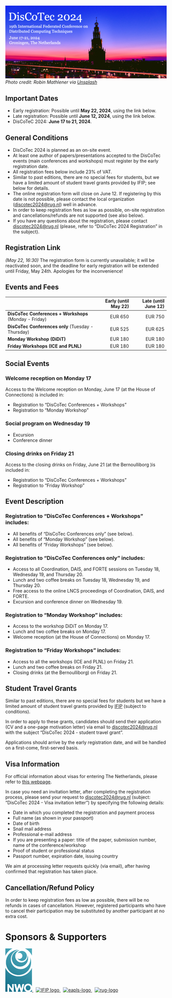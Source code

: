 [![](banner2024.v2.png)](.)
*Photo credit: Robin Mathlener via [Unsplash](https://unsplash.com/photos/black-concrete-building-during-night-time-3x-fuFPs-G0)* 


## Important Dates
* Early registration: Possible until **May 22, 2024**, using the link below. 
* Late registration: Possible until **June 12, 2024**, using the link below. 
* DisCoTeC 2024: **June 17 to 21, 2024**.


## General Conditions 
* DisCoTec 2024 is planned as an on-site event.
* At least one author of papers/presentations accepted to the DisCoTec events (main conferences and workshops) must register by the early registration date.
* All registration fees below include 23% of VAT.
* Similar to past editions, there are no special fees for students, but we have a limited amount of student travel grants provided by IFIP; see below for details.
* The online registration form will close on June 12. If registering by this date is not possible, please contact the local organization (<discotec2024@rug.nl>) well in advance.
* In order to keep registration fees as low as possible, on-site registration and cancellations/refunds are not supported (see also below). 
* If you have any questions about the registration, please contact <discotec2024@rug.nl> (please, refer to “DisCoTec 2024 Registration” in the subject).

## Registration Link
*(May 22, 16:30)* The registration form is currently unavailable; it will be reactivated soon, and the deadline for early registration will be extended until Friday, May 24th. Apologies for the inconvenience!
<!-- Register for attending the conference by filling the [registration form](https://santu.com/dsy027). 
-->


## Events and Fees

| | Early (until May 22) | Late (until June 12) |
| - | -: | -: |
| **DisCoTec Conferences + Workshops** (Monday - Friday) | EUR 650  | EUR 750 | 
| **DisCoTec Conferences only** (Tuesday - Thursday) | EUR 525 | EUR 625 |
| **Monday Workshop (DiDiT)** | EUR 180 | EUR 180 |
| **Friday Workshops (ICE and PLNL)** | EUR 180 | EUR 180 |

## Social Events
### Welcome reception on Monday 17
Access to the Welcome reception on Monday, June 17 (at the House of Connections) is included in:
* Registration to “DisCoTec Conferences + Workshops”
* Registration to “Monday Workshop” 

### Social program on Wednesday 19
* Excursion
* Conference dinner

### Closing drinks on Friday 21
Access to the closing drinks on Friday, June 21 (at the Bernoulliborg )is included in:
* Registration to “DisCoTec Conferences + Workshops”
* Registration to “Friday Workshop” 

## Event Description
### Registration to “DisCoTec Conferences + Workshops” includes:
* All benefits of “DisCoTec Conferences only” (see below).
* All benefits of “Monday Workshop” (see below).
* All benefits of “Friday Workshops” (see below).

### Registration to “DisCoTec Conferences only” includes:
* Access to all Coordination, DAIS, and FORTE sessions on Tuesday 18, Wednesday 19, and Thursday 20.
* Lunch and two coffee breaks on Tuesday 18, Wednesday 19, and Thursday 20.
* Free access to the online LNCS proceedings of Coordination, DAIS, and FORTE.
* Excursion and conference dinner on Wednesday 19.

### Registration to “Monday Workshop” includes:
* Access to the workshop DiDiT on Monday 17.
* Lunch and two coffee breaks on Monday 17.
* Welcome reception (at the House of Connections) on Monday 17.

### Registration to “Friday Workshops” includes:
* Access to all the workshops (ICE and PLNL) on Friday 21.
* Lunch and two coffee breaks on Friday 21.
* Closing drinks (at the Bernoulliborg) on Friday 21.

## Student Travel Grants 
Similar to past editions, there are no special fees for students but we have a limited amount of student travel grants provided by [IFIP](https://www.ifip.org) (subject to conditions). 

In order to apply to these grants, candidates should send their application (CV and a one-page motivation letter) via email to <discotec2024@rug.nl> with the subject “DisCoTec 2024 - student travel grant”. 

Applications should arrive by the early registration date, and will be handled on a first-come, first-served basis. 


## Visa Information
For official information about visas for entering The Netherlands, please refer to [this webpage](https://www.netherlandsworldwide.nl/visa-the-netherlands).

In case you need an invitation letter, after completing the registration process, please send your request to <discotec2024@rug.nl> (subject: “DisCoTec 2024 - Visa invitation letter”) by specifying the following details:

* Date in which you completed the registration and payment process
* Full name (as shown in your passport)
* Date of birth
* Snail mail address
* Professional e-mail address
* If you are presenting a paper: title of the paper, submission number, name of the conference/workshop
* Proof of student or professional status
* Passport number, expiration date, issuing country

We aim at processing letter requests quickly (via email), after having confirmed that registration has taken place. 


## Cancellation/Refund Policy
In order to keep registration fees as low as possible, there will be no refunds in cases of cancellation. However, registered participants who have to cancel their participation may be substituted by another participant at no extra cost.


# Sponsors & Supporters

<p float="left">
  <a href="https://www.nwo.nl">
    <img alt="nwo-logo" src="NWO.jpg" height="135px" />
  </a>
  &nbsp;
  <a href="https://www.ifip.org">
    <img alt="IFIP logo" src="https://encrypted-tbn0.gstatic.com/images?q=tbn:ANd9GcS-EpsUS6bK4HbtbQ12Do2lkYu998ZGaXNCTWG4bxbd11vWDMDi" height="88px" />
  </a>
  &nbsp;
  <a href="https://eapls.org">
    <img alt="eapls-logo" src="https://www.discotec.org/2021/EAPLS_logo.jpg" height="88px" />
  </a>
  &nbsp;
  <a href="http://rug.nl">
    <img alt="rug-logo" src="https://www.rug.nl/about-ug/practical-matters/huisstijl/logobank-new/corporatelogo/corporatelogorood/rugr_logoen_rood_rgb.jpg" height="88px" />
  </a>
</p>

